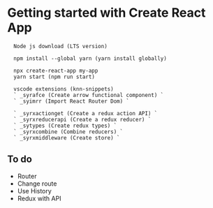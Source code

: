# Getting started with Create React App

```
  Node js download (LTS version)
  
  npm install --global yarn (yarn install globally)
  
  npx create-react-app my-app
  yarn start (npm run start)

  vscode extensions (knn-snippets)
  ` _syrafce (Create arrow functional component) `
  ` _syimrr (Import React Router Dom) `

  ` _syrxactionget (Create a redux action API) `
  ` _syrxreducerapi (Create a redux reducer) `
  ` _sytypes (Create redux types) `
  ` _syrxcombine (Combine reducers) `
  ` _syrxmiddleware (Create store) `

```
## To do
 - Router
 - Change route
 - Use History
 - Redux with API
